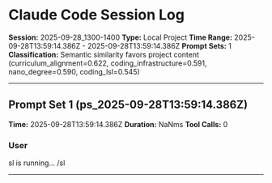 # Claude Code Session Log

**Session:** 2025-09-28_1300-1400
**Type:** Local Project
**Time Range:** 2025-09-28T13:59:14.386Z - 2025-09-28T13:59:14.386Z
**Prompt Sets:** 1
**Classification:** Semantic similarity favors project content (curriculum_alignment=0.622, coding_infrastructure=0.591, nano_degree=0.590, coding_lsl=0.545)

---

<a name="ps_2025-09-28T13:59:14.386Z"></a>
## Prompt Set 1 (ps_2025-09-28T13:59:14.386Z)

**Time:** 2025-09-28T13:59:14.386Z
**Duration:** NaNms
**Tool Calls:** 0

### User

<command-message>sl is running…</command-message>
<command-name>/sl</command-name>

---

